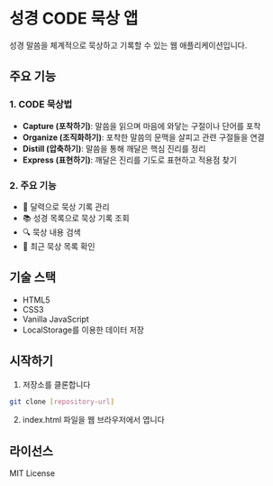 # 성경 CODE 묵상 앱

성경 말씀을 체계적으로 묵상하고 기록할 수 있는 웹 애플리케이션입니다.

## 주요 기능

### 1. CODE 묵상법
- **Capture (포착하기)**: 말씀을 읽으며 마음에 와닿는 구절이나 단어를 포착
- **Organize (조직화하기)**: 포착한 말씀의 문맥을 살피고 관련 구절들을 연결
- **Distill (압축하기)**: 말씀을 통해 깨달은 핵심 진리를 정리
- **Express (표현하기)**: 깨달은 진리를 기도로 표현하고 적용점 찾기

### 2. 주요 기능
- 📅 달력으로 묵상 기록 관리
- 📚 성경 목록으로 묵상 기록 조회
- 🔍 묵상 내용 검색
- 📝 최근 묵상 목록 확인

## 기술 스택
- HTML5
- CSS3
- Vanilla JavaScript
- LocalStorage를 이용한 데이터 저장

## 시작하기
1. 저장소를 클론합니다
```bash
git clone [repository-url]
```

2. index.html 파일을 웹 브라우저에서 엽니다

## 라이선스
MIT License

